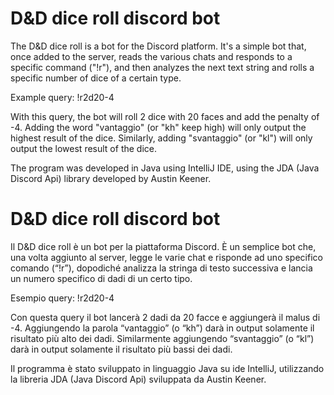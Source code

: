 # D&D dice roll discord bot 

The D&D dice roll is a bot for the Discord platform. 
It's a simple bot that, once added to the server, reads the various chats and responds to a specific command ("!r"), and then analyzes the next text string and rolls a specific number of dice of a certain type. 

Example query: !r2d20-4 

With this query, the bot will roll 2 dice with 20 faces and add the penalty of -4. Adding the word "vantaggio" (or "kh" keep high) will only output the highest result of the dice. Similarly, adding "svantaggio" (or "kl") will only output the lowest result of the dice. 

The program was developed in Java using IntelliJ IDE, using the JDA (Java Discord Api) library developed by Austin Keener. 


# D&D dice roll discord bot

Il D&D dice roll è un bot per la piattaforma Discord.
È un semplice bot che, una volta aggiunto al server, legge le varie chat e risponde ad uno specifico comando (“!r”), dopodiché analizza la stringa di testo successiva e lancia un numero specifico di dadi di un certo tipo.

Esempio query: !r2d20-4

Con questa query il bot lancerà 2 dadi da 20 facce e aggiungerà il malus di -4.
Aggiungendo la parola “vantaggio” (o “kh”) darà in output solamente il risultato più alto dei dadi.
Similarmente aggiungendo “svantaggio” (o “kl”) darà in output solamente il risultato più bassi dei dadi.

Il programma è stato sviluppato in linguaggio Java su ide IntelliJ, utilizzando la libreria JDA (Java Discord Api) sviluppata da Austin Keener.

